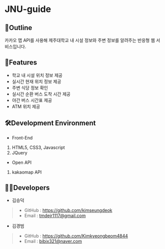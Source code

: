 # JNU-guide
## 📌Outline
카카오 맵 API를 사용해 제주대학교 내 시설 정보와 주변 정보를 알려주는 반응형 웹 서비스입니다.


## 🔎Features
- 학교 내 시설 위치 정보 제공
- 실시간 현재 위치 정보 제공
- 주변 식당 정보 확인
- 실시간 순환 버스 도착 시간 제공
- 야간 버스 시간표 제공
- ATM 위치 제공

## 🛠Development Environment
- Front-End
1. HTML5, CSS3, Javascript
2. JQuery
- Open API
1. kakaomap API 

## 👨‍💻Developers
- 김승덕
>- GitHub : https://github.com/kimseungdeok
>- Email : tmdejr1117@gmail.com

- 김경범
>- GitHub : https://github.com/Kimkyeongbeom4844
>- Email : bibix321@naver.com
